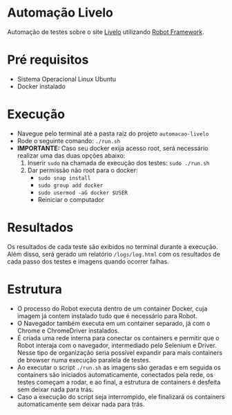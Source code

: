 # Automação Livelo

Automação de testes sobre o site [Livelo](livelo.com.br) utilizando [Robot Framework](https://robotframework.org/).

# Pré requisitos

* Sistema Operacional Linux Ubuntu
* Docker instalado

# Execução
* Navegue pelo terminal até a pasta raíz do projeto `automacao-livelo`
* Rode o seguinte comando: `./run.sh ` 
* <b>IMPORTANTE:</b> Caso seu docker exija acesso root, será necessário realizar uma das duas opções abaixo:
  1. Inserir `sudo` na chamada de execução dos testes: `sudo ./run.sh`
  2. Dar permissão não root para o docker: 
      * `sudo snap install`
      * `sudo group add docker`
      * `sudo usermod -aG docker $USER`
      * Reiniciar o computador

# Resultados

Os resultados de cada teste são exibidos no terminal durante a execução. Além disso, será gerado um relatório `/logs/log.html` com os resultados de cada passo dos testes e imagens quando ocorrer falhas.

# Estrutura

* O processo do Robot executa dentro de um container Docker, cuja imagem já contem instalado tudo que é necessário para Robot. 
* O Navegador também executa em um container separado, já com o Chrome e ChromeDriver instalados.
* É criada uma rede interna para conectar os containers e permitir que o Robot interaja com o navegador, intermediado pelo Selenium e Driver. Nesse tipo de organização seria possível expandir para mais containers de browser numa execução paralela de testes.
* Ao executar o script `./run.sh` as imagens são geradas e em seguida os containers são iniciados automaticamente, conectados pela rede, os testes começam a rodar, e ao final, a estrutura de containers é desfeita sem deixar nada para trás.
* Caso a execução do script seja interrompido, ele finalizará os containers automaticamente sem deixar nada para trás.
